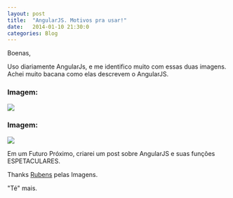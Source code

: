 ```yaml
---
layout: post
title:  "AngularJS. Motivos pra usar!"
date:   2014-01-10 21:30:0
categories: Blog
---
```


Boenas,

Uso diariamente AngularJs, e me identifico muito com essas duas imagens. Achei muito bacana
como elas descrevem o AngularJS.

<h3>Imagem:</h3>

<div class="imagem"><img src="http://nathanleclaire.com/images/smooth-angular-tips/js-learning-curves.jpg" /></div>

<h3>Imagem:</h3>

<div class="imagem"><img src="http://www.bennadel.com/resources/uploads/2013/feelings_about_angularjs_over_time.png" /></div>

Em um Futuro Próximo, criarei um post sobre AngularJS e suas funções ESPETACULARES.

Thanks <a href="https://plus.google.com/u/0/110290821588589095157/posts" target="_blank" />Rubens</a> pelas Imagens.

"Té" mais.
